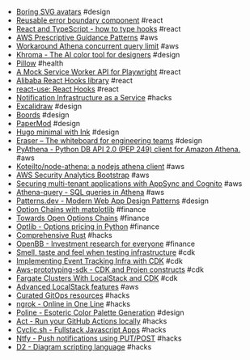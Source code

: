 - [Boring SVG avatars](https://github.com/boringdesigners/boring-avatars) #design
- [Reusable error boundary component](https://github.com/bvaughn/react-error-boundary) #react
- [React and TypeScript - how to type hooks](https://devtrium.com/posts/react-typescript-how-to-type-hooks) #react
- [AWS Prescriptive Guidance Patterns](https://docs.aws.amazon.com/prescriptive-guidance/latest/patterns/welcome.html) #aws
- [Workaround Athena concurrent query limit](https://github.com/DevSecOpsSamples/athena-sqs-apigw) #aws
- [Khroma - The AI color tool for designers](https://www.khroma.co/) #design
- [Pillow](https://pillow.app/) #health
- [A Mock Service Worker API for Playwright](https://github.com/valendres/playwright-msw) #react
- [Alibaba React Hooks library](https://github.com/alibaba/hooks) #react
- [react-use: React Hooks](https://github.com/streamich/react-use) #react
- [Notification Infrastructure as a Service](https://engagespot.co/) #hacks
- [Excalidraw](https://plus.excalidraw.com/?ref=lapaninja) #design
- [Boords](https://boords.com/?ref=lapaninja) #design
- [PaperMod](https://adityatelange.github.io/hugo-PaperMod/) #design
- [Hugo minimal with Ink](https://hugo-ink.netlify.app/) #design
- [Eraser – The whiteboard for engineering teams](https://www.eraser.io/home) #design
- [PyAthena - Python DB API 2.0 (PEP 249) client for Amazon Athena.](https://github.com/laughingman7743/PyAthena) #aws
- [KoteiIto/node-athena: a nodejs athena client](https://github.com/KoteiIto/node-athena) #aws
- [AWS Security Analytics Bootstrap](https://github.com/awslabs/aws-security-analytics-bootstrap) #aws
- [Securing multi-tenant applications with AppSync and Cognito](https://theburningmonk.com/2021/03/how-to-secure-multi-tenant-applications-with-appsync-and-cognito/) #aws
- [Athena-query - SQL queries in Athena](https://github.com/classmethod/athena-query) #aws
- [Patterns.dev - Modern Web App Design Patterns](https://patterns.dev/) #design
- [Option Chains with matplotlib](https://jorgestutorials.com/optionchain.html) #finance
- [Towards Open Options Chains](https://chrischow.github.io/dataandstuff/2022-01-13-open-options-chains-part-i/) #finance
- [Optlib - Options pricing in Python](https://github.com/dbrojas/optlib) #finance
- [Comprehensive Rust](https://google.github.io/comprehensive-rust/) #hacks
- [OpenBB - Investment research for everyone](https://openbb.co/) #finance
- [Smell, taste and feel when testing infrastructure](https://www.tecracer.com/blog/cdk-cit-part2a/) #cdk
- [Implementing Event Tracking Infra with CDK](https://eng.wealthfront.com/2022/12/14/implementing-event-tracking-infra-with-cdk/) #cdk
- [Aws-prototyping-sdk - CDK and Projen constructs](https://github.com/aws/aws-prototyping-sdk) #cdk
- [Fargate Clusters With LocalStack and CDK](https://blog.dennisokeeffe.com/blog/2021-08-11-deploying-a-fargate-cluster-with-localstack-and-the-aws-cdk) #cdk
- [Advanced LocalStack features](https://github.com/localstack/localstack-pro-samples) #aws
- [Curated GitOps resources](https://github.com/weaveworks/awesome-gitops) #hacks
- [ngrok - Online in One Line](https://ngrok.com/) #hacks
- [Poline - Esoteric Color Palette Generation](https://meodai.github.io/poline/) #design
- [Act - Run your GitHub Actions locally](https://github.com/nektos/act) #hacks
- [Cyclic.sh - Fullstack Javascript Apps](https://www.cyclic.sh/) #hacks
- [Ntfy - Push notifications using PUT/POST](https://github.com/binwiederhier/ntfy) #hacks
- [D2 - Diagram scripting language](https://github.com/terrastruct/d2) #hacks
